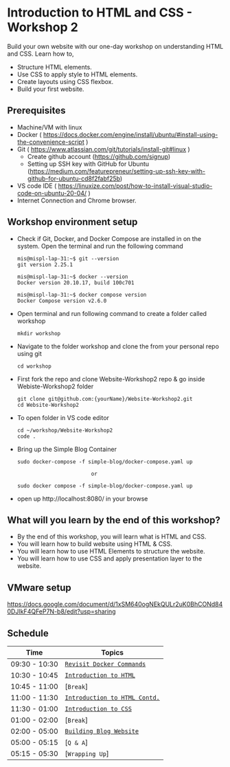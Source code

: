 # Introduction to HTML and CSS - Workshop 2

Build your own website with our one-day workshop on understanding HTML and CSS. Learn how to,
   - Structure HTML elements. 
   - Use CSS to apply style to HTML elements. 
   - Create layouts using CSS flexbox.
   - Build your first website.

## Prerequisites
 - Machine/VM with linux
 - Docker  ( https://docs.docker.com/engine/install/ubuntu/#install-using-the-convenience-script )
 - Git     ( https://www.atlassian.com/git/tutorials/install-git#linux )
   - Create github account (https://github.com/signup)
   - Setting up SSH key with GitHub for Ubuntu
 (https://medium.com/featurepreneur/setting-up-ssh-key-with-github-for-ubuntu-cd8f2fabf25b)
 - VS code IDE ( https://linuxize.com/post/how-to-install-visual-studio-code-on-ubuntu-20-04/ )
 - Internet Connection and Chrome browser.

## Workshop environment setup 
 - Check if Git, Docker, and Docker Compose are installed in on the system. Open the terminal and run the following command
   ```
   mis@mispl-lap-31:~$ git --version
   git version 2.25.1

   mis@mispl-lap-31:~$ docker --version
   Docker version 20.10.17, build 100c701

   mis@mispl-lap-31:~$ docker compose version
   Docker Compose version v2.6.0

   ```
 - Open terminal and run following command to create a folder called workshop
    ```
    mkdir workshop
    ```
 - Navigate to the folder workshop and clone the from your personal repo using git
    ```
    cd workshop
    ```
 - First fork the repo and clone Website-Workshop2 repo & go inside Webiste-Workshop2 folder
    ``` 
    git clone git@github.com:{yourName}/Website-Workshop2.git
    cd Website-Workshop2
    ```
 - To open folder in VS code editor
    ```
    cd ~/workshop/Website-Workshop2
    code .
    ```
 - Bring up the Simple Blog Container
   ```
   sudo docker-compose -f simple-blog/docker-compose.yaml up

                           or
   
   sudo docker compose -f simple-blog/docker-compose.yaml up

   ```

 - open up http://localhost:8080/ in your browse

## What will you learn by the end of this workshop?
- By the end of this workshop, you will learn what is HTML and CSS.
- You will learn how to build website using HTML & CSS.
- You will learn how to use HTML Elements to structure the website.
- You will learn how to use CSS and apply presentation layer to the website.

## VMware setup
https://docs.google.com/document/d/1xSM640ogNEkQULr2uK0BhCONd840DJIkF4QFeP7N-b8/edit?usp=sharing

## Schedule

| Time          | Topics
|---------------|-------
| 09:30 - 10:30 |  [`Revisit Docker Commands`](docker_commands.md)
| 10:30 - 10:45 |  [`Introduction to HTML`](html_intro.md)
| 10:45 - 11:00 |  [`Break`]
| 11:00 - 11:30 |  [`Introduction to HTML Contd.`](html_intro.md)
| 11:30 - 01:00 |  [`Introduction to CSS`](css_intro.md)
| 01:00 - 02:00 |  [`Break`]
| 02:00 - 05:00 |  [`Building Blog Website`](blog_html_css.md)
| 05:00 - 05:15 |  [`Q & A`]
| 05:15 - 05:30 |  [`Wrapping Up`]
